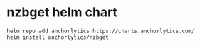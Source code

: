 <!-- app-name: nzbget -->
# nzbget helm chart

```console
helm repo add anchorlytics https://charts.anchorlytics.com/
helm install anchorlytics/nzbget
```
